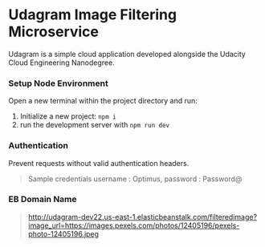 # Udagram Image Filtering Microservice

Udagram is a simple cloud application developed alongside the Udacity Cloud Engineering Nanodegree. 

### Setup Node Environment

Open a new terminal within the project directory and run:

1. Initialize a new project: `npm i`
2. run the development server with `npm run dev`

### Authentication

Prevent requests without valid authentication headers.
> Sample credentials username : Optimus, password : Password@

### EB Domain Name

> http://udagram-dev22.us-east-1.elasticbeanstalk.com/filteredimage?image_url=https://images.pexels.com/photos/12405196/pexels-photo-12405196.jpeg
